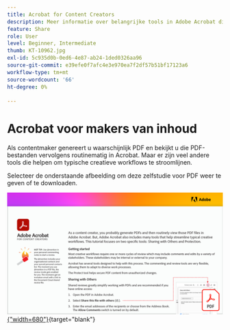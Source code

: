 ```yaml
---
title: Acrobat for Content Creators
description: Meer informatie over belangrijke tools in Adobe Acrobat die helpen creatieve workflows te stroomlijnen
feature: Share
role: User
level: Beginner, Intermediate
thumb: KT-10962.jpg
exl-id: 5c935d0b-0ed6-4e87-ab24-1ded0326aa96
source-git-commit: e39efe0f7afc4e3e970ea7f2df57b51bf17123a6
workflow-type: tm+mt
source-wordcount: '66'
ht-degree: 0%

---
```


# Acrobat voor makers van inhoud

Als contentmaker genereert u waarschijnlijk PDF en bekijkt u die PDF-bestanden vervolgens routinematig in Acrobat. Maar er zijn veel andere tools die helpen om typische creatieve workflows te stroomlijnen.

Selecteer de onderstaande afbeelding om deze zelfstudie voor PDF weer te geven of te downloaden.

[![Afbeelding van eerste pagina van zelfstudie](assets/Acrobatforcontentcreators.png){&quot;width=680&quot;}](assets/Acrobat-for-Content-Creators.pdf){target="blank"}
